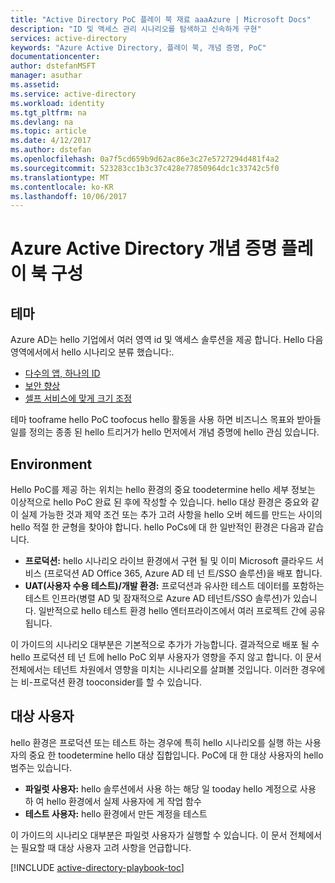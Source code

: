 ```yaml
---
title: "Active Directory PoC 플레이 북 재료 aaaAzure | Microsoft Docs"
description: "ID 및 액세스 관리 시나리오를 탐색하고 신속하게 구현"
services: active-directory
keywords: "Azure Active Directory, 플레이 북, 개념 증명, PoC"
documentationcenter: 
author: dstefanMSFT
manager: asuthar
ms.assetid: 
ms.service: active-directory
ms.workload: identity
ms.tgt_pltfrm: na
ms.devlang: na
ms.topic: article
ms.date: 4/12/2017
ms.author: dstefan
ms.openlocfilehash: 0a7f5cd659b9d62ac86e3c27e5727294d481f4a2
ms.sourcegitcommit: 523283cc1b3c37c428e77850964dc1c33742c5f0
ms.translationtype: MT
ms.contentlocale: ko-KR
ms.lasthandoff: 10/06/2017
---
```

# <a name="azure-active-directory-proof-of-concept-playbook-ingredients"></a>Azure Active Directory 개념 증명 플레이 북 구성 

## <a name="theme"></a>테마
Azure AD는 hello 기업에서 여러 영역 id 및 액세스 솔루션을 제공 합니다. Hello 다음 영역에서에서 hello 시나리오 분류 했습니다:. 

* [다수의 앱, 하나의 ID](active-directory-playbook-implementation.md#theme---lots-of-apps-one-identity) 
* [보안 향상](active-directory-playbook-implementation.md#theme---increase-your-security) 
* [셀프 서비스에 맞게 크기 조정](active-directory-playbook-implementation.md#theme---scale-with-self-service) 

테마 tooframe hello PoC toofocus hello 활동을 사용 하면 비즈니스 목표와 받아들일를 정의는 종종 된 hello 트리거가 hello 먼저에서 개념 증명에 hello 관심 있습니다. 

## <a name="environment"></a>Environment

Hello PoC를 제공 하는 위치는 hello 환경의 중요 toodetermine hello 세부 정보는 이상적으로 hello PoC 완료 된 후에 작성할 수 있습니다. hello 대상 환경은 중요와 같이 실제 가능한 것과 제약 조건 또는 추가 고려 사항을 hello 오버 헤드를 만드는 사이의 hello 적절 한 균형을 찾아야 합니다. hello PoCs에 대 한 일반적인 환경은 다음과 같습니다.
* **프로덕션:** hello 시나리오 라이브 환경에서 구현 될 및 이미 Microsoft 클라우드 서비스 (프로덕션 AD Office 365, Azure AD 테 넌 트/SSO 솔루션)을 배포 합니다. 
* **UAT(사용자 수용 테스트)/개발 환경:** 프로덕션과 유사한 테스트 데이터를 포함하는 테스트 인프라(병렬 AD 및 잠재적으로 Azure AD 테넌트/SSO 솔루션)가 있습니다. 일반적으로 hello 테스트 환경 hello 엔터프라이즈에서 여러 프로젝트 간에 공유 됩니다.

이 가이드의 시나리오 대부분은 기본적으로 추가가 가능합니다. 결과적으로 배포 될 수 hello 프로덕션 테 넌 트에 hello PoC 외부 사용자가 영향을 주지 않고 합니다. 이 문서 전체에서는 테넌트 차원에서 영향을 미치는 시나리오를 살펴볼 것입니다. 이러한 경우에는 비-프로덕션 환경 tooconsider를 할 수 있습니다. 


## <a name="target-users"></a>대상 사용자

hello 환경은 프로덕션 또는 테스트 하는 경우에 특히 hello 시나리오를 실행 하는 사용자의 중요 한 toodetermine hello 대상 집합입니다. PoC에 대 한 대상 사용자의 hello 범주는 있습니다.
* **파일럿 사용자:** hello 솔루션에서 사용 하는 해당 일 tooday hello 계정으로 사용 하 여 hello 환경에서 실제 사용자에 게 작업 함수
* **테스트 사용자:** hello 환경에서 만든 계정을 테스트 

이 가이드의 시나리오 대부분은 파일럿 사용자가 실행할 수 있습니다. 이 문서 전체에서는 필요할 때 대상 사용자 고려 사항을 언급합니다.


[!INCLUDE [active-directory-playbook-toc](../../includes/active-directory-playbook-steps.md)]